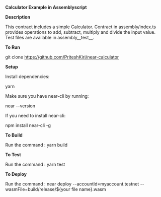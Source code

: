 **Calculator Example in Assemblyscript**

**Description**

This contract includes a simple Calculator. Contract in assembly/index.ts provides operations to add, subtract, multiply and divide the input value. Test files are available in assembly__test__.

**To Run**

git clone https://github.com/PriteshKiri/near-calculator

**Setup**

Install dependencies:

yarn

Make sure you have near-cli by running:

near --version

If you need to install near-cli:

npm install near-cli -g

**To Build**

Run the command : yarn build

**To Test**

Run the command : yarn test

**To Deploy**

Run the command : near deploy --accountId=myaccount.testnet --wasmFile=build/release/${your file name}.wasm
